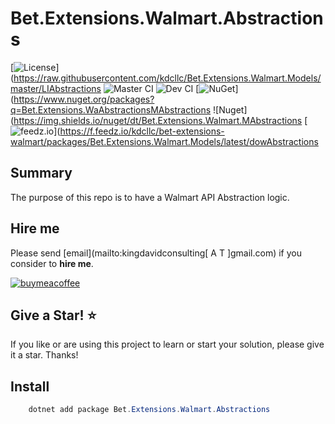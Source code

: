 ﻿# Bet.Extensions.Walmart.Abstractions

[![License](https://img.shields.io/badge/License-Apache_2.0-blue.svg)](https://raw.githubusercontent.com/kdcllc/Bet.Extensions.Walmart.Models/master/LIAbstractions
![Master CI](https://github.com/kdcllc/Bet.Extensions.Walmart/actions/workflows/master.yml/badge.svg)
![Dev CI](https://github.com/kdcllc/Bet.Extensions.Walmart/actions/workflows/dev.yml/badge.svg)
[![NuGet](https://img.shields.io/nuget/v/Bet.Extensions.Walmart.Models.svg)](https://www.nuget.org/packages?q=Bet.Extensions.WaAbstractionsMAbstractions
![Nuget](https://img.shields.io/nuget/dt/Bet.Extensions.Walmart.MAbstractions
[![feedz.io](https://img.shields.io/badge/endpoint.svg?url=https://f.feedz.io/kdcllc/bet-extensions-walmart/shield/Bet.Extensions.Walmart.Models/latest)](https://f.feedz.io/kdcllc/bet-extensions-walmart/packages/Bet.Extensions.Walmart.Models/latest/dowAbstractions

## Summary

The purpose of this repo is to have a Walmart API Abstraction logic.

## Hire me

Please send [email](mailto:kingdavidconsulting[ A T ]gmail.com) if you consider to **hire me**.

[![buymeacoffee](https://www.buymeacoffee.com/assets/img/custom_images/orange_img.png)](https://www.buymeacoffee.com/vyve0og)

## Give a Star! :star:

If you like or are using this project to learn or start your solution, please give it a star. Thanks!

## Install

```csharp
    dotnet add package Bet.Extensions.Walmart.Abstractions
```

